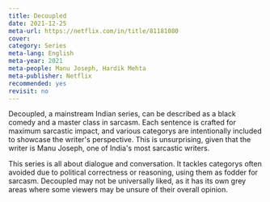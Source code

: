 ```yaml
---
title: Decoupled
date: 2021-12-25
meta-url: https://netflix.com/in/title/81181080
cover: 
category: Series
meta-lang: English
meta-year: 2021
meta-people: Manu Joseph, Hardik Mehta
meta-publisher: Netflix
recommended: yes
revisit: no
---
```

Decoupled, a mainstream Indian series, can be described as a black comedy and a master class in sarcasm. Each sentence is crafted for maximum sarcastic impact, and various categorys are intentionally included to showcase the writer's perspective. This is unsurprising, given that the writer is Manu Joseph, one of India's most sarcastic writers.

This series is all about dialogue and conversation. It tackles categorys often avoided due to political correctness or reasoning, using them as fodder for sarcasm.  Decoupled may not be universally liked, as it has its own grey areas where some viewers may be unsure of their overall opinion.